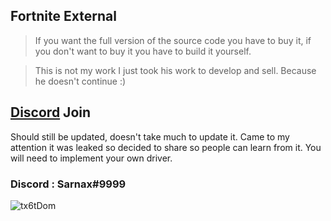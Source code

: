 ## Fortnite External  
> If you want the full version of the source code you have to buy it, if you don't want to buy it you have to build it yourself.

> This is not my work I just took his work to develop and sell. Because he doesn't continue :)
## [Discord](https://discord.gg/ADS8VHJndK) Join

Should still be updated, doesn't take much to update it. Came to my attention it was leaked so decided to share so people can learn from it. You will need to implement your own driver.

### Discord : Sarnax#9999

![tx6tDom](https://user-images.githubusercontent.com/94861415/151808209-c690cf18-43fd-494e-8620-f50418e0ef64.png)
